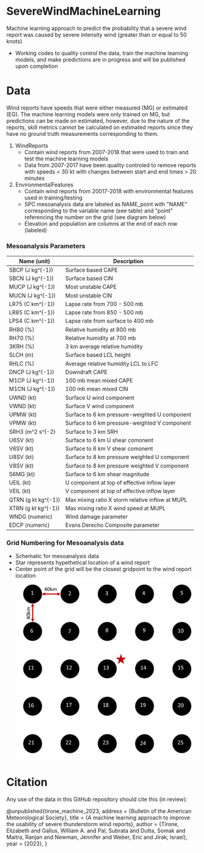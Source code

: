 # SevereWindMachineLearning
Machine learning approach to predict the probability that a severe wind report was caused by severe intensity wind (greater than or equal to 50 knots)

* Working codes to quality control the data, train the machine learning models, and make predictions are in progress and will be published upon completion

# Data
Wind reports have speeds that were either measured (MG) or estimated (EG). The machine learning models were only trained on MG, but predictions can be made on estimated, however, due to the nature of the reports, skill metrics cannot be calculated on estimated reports since they have no ground truth measurements corresponding to them. 
1. WindReports
   * Contain wind reports from 2007-2018 that were used to train and test the machine learning models
   * Data from 2007-2017 have been quality controled to remove reports with speeds < 30 kt with changes between start and end times > 20 minutes
2. EnvironmentalFeatures
   * Contain wind reports from 20017-2018 with environmental features used in training/testing
   * SPC mesoanalysis data are labeled as NAME_point with "NAME" corresponding to the variable name (see table) and "point" referencing the number on the grid (see diagram below)
   * Elevation and population are columns at the end of each row (labeled)

### Mesoanalysis Parameters
  | Name (unit) | Description |
  |-------|------------|
  | SBCP (J kg^{-1}) | Surface based CAPE |
  | SBCN (J kg^{-1}) | Surface based CIN | 
  | MUCP (J kg^{-1}) | Most unstable CAPE |
  | MUCN (J kg^{-1}) | Most unstable CIN |
  | LR75 (C km^{-1}) | Lapse rate from 700 - 500 mb | 
  | LR85 (C km^{-1}) | Lapse rate from 850 - 500 mb |
  | LPS4 (C km^{-1}) | Lapse rate from surface to 400 mb |
  | RH80 (%) | Relative humidity at 800 mb |
  | RH70 (%) | Relative humidity at 700 mb |
  | 3KRH (%) | 3 km average relative humidity |
  | SLCH (m) | Surface based LCL height |
  | RHLC (%) | Average relative humidity LCL to LFC |
  | DNCP (J kg^{-1}) | Downdraft CAPE |
  | M1CP (J kg^{-1}) | 100 mb mean mixed CAPE |
  | M1CN (J kg^{-1}) | 100 mb mean mixed CIN | 
  | UWND (kt) | Surface U wind component |
  | VWND (kt) | Surface V wind component |
  | UPMW (kt) | Surface to 6 km pressure-weighted U component |
  | VPMW (kt) | Surface to 6 km pressure-weighted V component |
  | SRH3 (m^2 s^{-2} | Surface to 3 km SRH |
  | U6SV (kt) | Surface to 6 km U shear comonent |
  | V6SV (kt) | Surface to 6 km V shear comonent |
  | U8SV (kt) | Surface to 8 km pressure weighted U component |
  | V8SV (kt) | Surface to 8 km pressure weighted V component |
  | S6MG (kt) | Surface to 6 km shear magnitude |
  | UEIL (kt) | U component at top of effective inflow layer |
  | VEIL (kt) | V component at top of effective inflow layer |
  | QTRN (g kt kg^{-1}) | Max mixing ratio X storm relative inflow at MUPL |
  | XTRN (g kt kg^{-1}) | Max mixing ratio X wind speed at MUPL |
  | WNDG (numeric) | Wind damage parameter |
  | EDCP (numeric) | Evans Derecho Composite parameter |

### Grid Numbering for Mesoanalysis data
* Schematic for mesoanalysis data
* Star represents hypethetical location of a wind report
* Center point of the grid will be the closest gridpoint to the wind report location
![Mesoanalysis Grid Format](figs/Grid.png)

# Citation
Any use of the data in this GitHub repository should cite this (in review):

@unpublished{tirone_machine_2023,
	address = {Bulletin of the American Meteorological Society},
	title = {A machine learning approach to improve the usability of severe thunderstorm wind reports},
	author = {Tirone, Elizabeth and Gallus, William A. and Pal, Subrata and Dutta, Somak and Maitra, Ranjan and Newman, Jennifer and Weber, Eric and Jirak, Israel},
	year = {2023},
}
